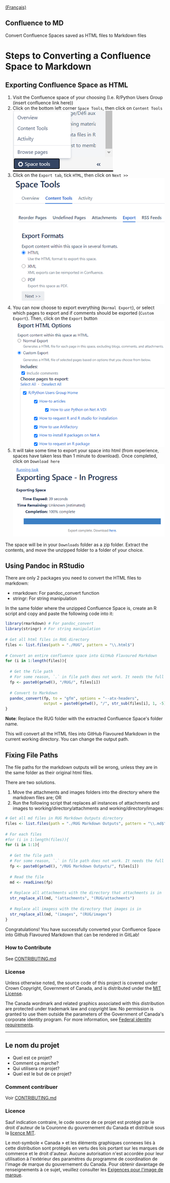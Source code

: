 [(Français)](#le-nom-du-projet)

## Confluence to MD

Convert Confluence Spaces saved as HTML files to Markdown files  

# Steps to Converting a Confluence Space to Markdown

## Exporting Confluence Space as HTML
1. Visit the Confluence space of your choosing (I.e. R/Python Users Group (insert confluence link here))
2. Click on the bottom left corner `Space Tools`, then click on `Content Tools`  
![Space Tools button, Content Tools](img/space_tools.PNG)
3. Click on the `Export tab`, tick `HTML`, then click on `Next >>`  
![Export to HTML](img/html_export.PNG)
4. You can now choose to export everything (`Normal Export`), or select which pages to export and if comments should be exported (`Custom Export`). Then, click on the `Export` button  
![Export to HTML options](img/html_export_options.PNG)
5. It will take some time to export your space into html (from experience, spaces have taken less than 1 minute to download). Once completed, click on `Download here`  
![Download exported Confluence Space](img/download_html.PNG)

The space will be in your `Downloads` folder as a zip folder. Extract the contents, and move the unzipped folder to a folder of your choice.

## Using Pandoc in RStudio
There are only 2 packages you need to convert the HTML files to markdown:
- rmarkdown: For pandoc_convert function
- stringr: For string manipulation

In the same folder where the unzipped Confluence Space is, create an R script and copy and paste the following code into it:  
```r
library(rmarkdown) # For pandoc_convert
library(stringr) # For string manipulation

# Get all html files in RUG directory
files <- list.files(path = "./RUG", pattern = "\\.html$")

# Convert an entire confluence space into GitHub Flavoured Markdown
for (i in 1:length(files)){
  
  # Get the file path
  # For some reason, `.` in file path does not work. It needs the full filepath.
  fp <- paste0(getwd(), "/RUG/", files[i])
  
  # Convert to Markdown
  pandoc_convert(fp, to = "gfm", options = "--atx-headers", 
                 output = paste0(getwd(), "/", str_sub(files[i], 1, -5), "md"))
}
```
**Note**: Replace the RUG folder with the extracted Confluence Space's folder name.

This will convert all the HTML files into GitHub Flavoured Markdown in the current working directory. You can change the output path.

## Fixing File Paths

The file paths for the markdown outputs will be wrong, unless they are in the same folder as their original html files.

There are two solutions.
1. Move the attachments and images folders into the directory where the markdown files are; OR
2. Run the following script that replaces all instances of attachments and images to working/directory/attachments and working/directory/images:  
```r
# Get all md files in RUG Markdown Outputs directory
files <- list.files(path = "./RUG Markdown Outputs", pattern = "\\.md$")

# For each files
#for (i in 1:length(files)){
for (i in 1:1){

  # Get the file path
  # For some reason, `.` in file path does not work. It needs the full filepath.
  fp <- paste0(getwd(), "/RUG Markdown Outputs/", files[i])
  
  # Read the file
  md <- readLines(fp)
  
  # Replace all attachments with the directory that attachments is in
  str_replace_all(md, "(attachments", "(RUG/attachments")
  
  # Replace all imagess with the directory that images is in
  str_replace_all(md, "(images", "(RUG/images")
}
```

Congratulations! You have successfully converted your Confluence Space into Github Flavoured Markdown that can be rendered in GitLab!

### How to Contribute

See [CONTRIBUTING.md](CONTRIBUTING.md)

### License

Unless otherwise noted, the source code of this project is covered under Crown Copyright, Government of Canada, and is distributed under the [MIT License](LICENSE).

The Canada wordmark and related graphics associated with this distribution are protected under trademark law and copyright law. No permission is granted to use them outside the parameters of the Government of Canada's corporate identity program. For more information, see [Federal identity requirements](https://www.canada.ca/en/treasury-board-secretariat/topics/government-communications/federal-identity-requirements.html).

______________________

## Le nom du projet

- Quel est ce projet?
- Comment ça marche?
- Qui utilisera ce projet?
- Quel est le but de ce projet?

### Comment contribuer

Voir [CONTRIBUTING.md](CONTRIBUTING.md)

### Licence

Sauf indication contraire, le code source de ce projet est protégé par le droit d'auteur de la Couronne du gouvernement du Canada et distribué sous la [licence MIT](LICENSE).

Le mot-symbole « Canada » et les éléments graphiques connexes liés à cette distribution sont protégés en vertu des lois portant sur les marques de commerce et le droit d'auteur. Aucune autorisation n'est accordée pour leur utilisation à l'extérieur des paramètres du programme de coordination de l'image de marque du gouvernement du Canada. Pour obtenir davantage de renseignements à ce sujet, veuillez consulter les [Exigences pour l'image de marque](https://www.canada.ca/fr/secretariat-conseil-tresor/sujets/communications-gouvernementales/exigences-image-marque.html).
